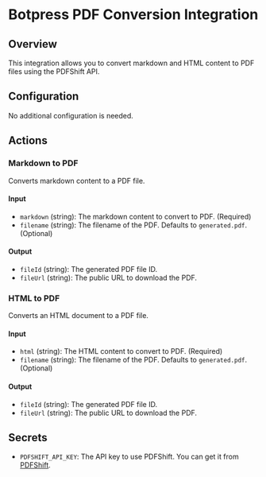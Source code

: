 # Botpress PDF Conversion Integration

## Overview

This integration allows you to convert markdown and HTML content to PDF files using the PDFShift API.

## Configuration

No additional configuration is needed.

## Actions

### Markdown to PDF

Converts markdown content to a PDF file.

#### Input

- `markdown` (string): The markdown content to convert to PDF. (Required)
- `filename` (string): The filename of the PDF. Defaults to `generated.pdf`. (Optional)

#### Output

- `fileId` (string): The generated PDF file ID.
- `fileUrl` (string): The public URL to download the PDF.

### HTML to PDF

Converts an HTML document to a PDF file.

#### Input

- `html` (string): The HTML content to convert to PDF. (Required)
- `filename` (string): The filename of the PDF. Defaults to `generated.pdf`. (Optional)

#### Output

- `fileId` (string): The generated PDF file ID.
- `fileUrl` (string): The public URL to download the PDF.

## Secrets

- `PDFSHIFT_API_KEY`: The API key to use PDFShift. You can get it from [PDFShift](https://app.pdfshift.io/env/apikeys).
